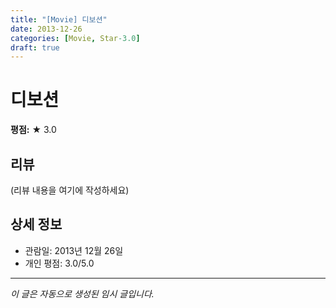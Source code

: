 ```yaml
---
title: "[Movie] 디보션"
date: 2013-12-26
categories: [Movie, Star-3.0]
draft: true
---
```


# 디보션

**평점:** ★ 3.0

## 리뷰

(리뷰 내용을 여기에 작성하세요)

## 상세 정보

- 관람일: 2013년 12월 26일
- 개인 평점: 3.0/5.0

---

*이 글은 자동으로 생성된 임시 글입니다.*
